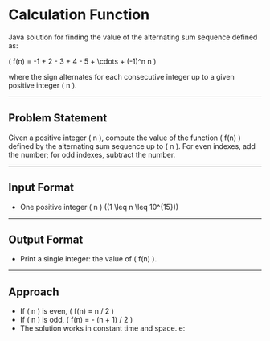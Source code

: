 # Calculation Function

Java solution for finding the value of the alternating sum sequence defined as:

\( f(n) = -1 + 2 - 3 + 4 - 5 + \cdots + (-1)^n n \)

where the sign alternates for each consecutive integer up to a given positive integer \( n \).

---

## Problem Statement

Given a positive integer \( n \), compute the value of the function \( f(n) \) defined by the alternating sum sequence up to \( n \). For even indexes, add the number; for odd indexes, subtract the number.

---

## Input Format

- One positive integer \( n \) (\(1 \leq n \leq 10^{15}\))

---

## Output Format

- Print a single integer: the value of \( f(n) \).

---

## Approach

- If \( n \) is even, \( f(n) = n / 2 \)
- If \( n \) is odd, \( f(n) = - (n + 1) / 2 \)
- The solution works in constant time and space.
e:
